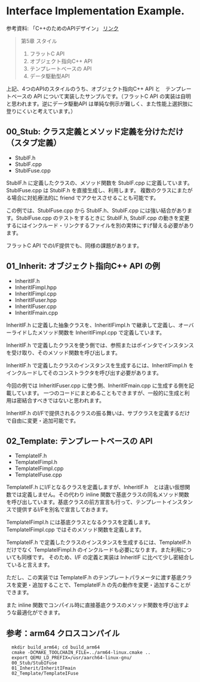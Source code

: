 # Interface Implementation Example.

参考資料: 「C++のためのAPIデザイン」 [リンク](https://www.sbcr.jp/product/4797369151/)

> 第5章 スタイル  
> 1. フラットC API
> 2. オブジェクト指向C++ API
> 3. テンプレートベースの API
> 4. データ駆動型API

上記、4つのAPIのスタイルのうち、オブジェクト指向C++ API と　テンプレートベースの API について実装したサンプルです。（フラットC API の実装は自明と思われます。逆にデータ駆動API は単純な例示が難しく、また性能上選択肢に登りにくいと考えています。）

## 00_Stub: クラス定義とメソッド定義を分けただけ（スタブ定義）

- StubIF.h
- StubIF.cpp
- StubIFuse.cpp

StubIF.h に定義したクラスの、メソッド関数を StubIF.cpp に定義しています。StubIFuse.cpp は StubIF.h を直接生成し、利用します。
複数のクラスにまたがる場合に対処療法的に friend でアクセスさせることも可能です。

この例では、StubIFuse.cpp から StubIF.h、StubIF.cpp には強い結合があります。StubIFuse.cpp のテストをするときに StubIF.h, StubIF.cpp の動きを変更するにはインクルード・リンクするファイルを別の実体にすげ替える必要があります。

フラットC API でのI/F提供でも、同様の課題があります。

## 01_Inherit: オブジェクト指向C++ API の例

- InheritIF.h
- InheritIFimpl.hpp
- InheritIFimpl.cpp
- InheritIFuser.hpp
- InheritIFuser.cpp
- InheritIFmain.cpp

InheritIF.h に定義した抽象クラスを、InheritIFimpl.h で継承して定義し、オーバーライドしたメソッド関数を InheritIFimpl.cpp で定義しています。

InheritIF.h で定義したクラスを使う側では、参照またはポインタでインスタンスを受け取り、そのメソッド関数を呼び出します。

InheritIF.h で定義したクラスのインスタンスを生成するには、InheritIFimpl.h をインクルードしてそのコンストラクタを呼び出す必要があります。

今回の例では InheritIFuser.cpp に使う側、InheritIFmain.cpp に生成する側を記載しています。
一つのコードにまとめることもできますが、一般的に生成と利用は密結合すべきではないと思われます。

InheritIF.h のI/Fで提供されるクラスの振る舞いは、サブクラスを定義するだけで自由に変更・追加可能です。

## 02_Template: テンプレートベースの API

- TemplateIF.h
- TemplateIFimpl.h
- TemplateIFimpl.cpp
- TemplateIFuse.cpp

TemplateIF.h にI/Fとなるクラスを定義しますが、InheritIF.h　とは違い仮想関数では定義しません。その代わり inline 関数で基底クラスの同名メソッド関数を呼び出しています。基底クラスの前方宣言も行って、テンプレートインスタンスで提供するI/Fを別名で宣言しておきます。

TemplateIFimpl.h には基底クラスとなるクラスを定義します。TemplateIFimpl.cpp ではそのメソッド関数を定義します。

TemplateIF.h で定義したクラスのインスタンスを生成するには、TemplateIF.h だけでなく TemplateIFimpl.h のインクルードも必要になります。また利用についても同様です。
そのため、I/F の定義と実装は InheritIF に比べて少し密結合していると言えます。

ただし、この実装では TemplateIF.h のテンプレートパラメータに渡す基底クラスを変更・追加することで、TemplateIF.h の先の動作を変更・追加することができます。

また inline 関数でコンパイル時に直接基底クラスのメソッド関数を呼び出すような最適化ができます。

##  参考：arm64  クロスコンパイル

```
  mkdir build_arm64; cd build_arm64
  cmake -DCMAKE_TOOLCHAIN_FILE=../arm64-linux.cmake ..
  export QEMU_LD_PREFIX=/usr/aarch64-linux-gnu/
  00_Stub/StubIFuse
  01_Inherit/InheritIFmain
  02_Template/TemplateIFuse
```
